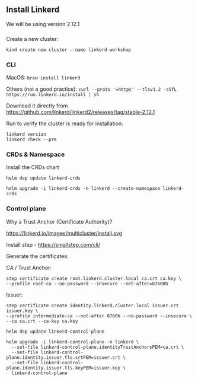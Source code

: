 ## Install Linkerd

We will be using version 2.12.1

###

Create a new cluster:

```
kind create new cluster --name linkerd-workshop
```

### CLI

MacOS: `brew install linkerd`

Others (not a good practice): `curl --proto '=https' --tlsv1.2 -sSfL https://run.linkerd.io/install | sh`

Download it directly from https://github.com/linkerd/linkerd2/releases/tag/stable-2.12.1

Run to verify the cluster is ready for installation: 
```
linkerd version
linkerd check --pre
```
### CRDs & Namespace

Install the CRDs chart

```
helm dep update linkerd-crds

helm upgrade -i linkerd-crds -n linkerd --create-namespace linkerd-crds
```


### Control plane

Why a Trust Anchor (Certificate Authority)?

https://linkerd.io/images/multicluster/install.svg

Install step - https://smallstep.com/cli/

Generate the certificates:

CA / Trust Anchor:

```
step certificate create root.linkerd.cluster.local ca.crt ca.key \
--profile root-ca --no-password --insecure --not-after=87600h
```

Issuer:
```
step certificate create identity.linkerd.cluster.local issuer.crt issuer.key \
--profile intermediate-ca --not-after 8760h --no-password --insecure \
--ca ca.crt --ca-key ca.key
```

```
helm dep update linkerd-control-plane

helm upgrade -i linkerd-control-plane -n linkerd \
  --set-file linkerd-control-plane.identityTrustAnchorsPEM=ca.crt \
  --set-file linkerd-control-plane.identity.issuer.tls.crtPEM=issuer.crt \
  --set-file linkerd-control-plane.identity.issuer.tls.keyPEM=issuer.key \
  linkerd-control-plane
```
